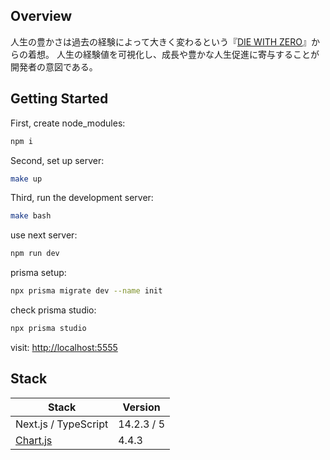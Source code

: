 ## Overview

人生の豊かさは過去の経験によって大きく変わるという『[DIE WITH ZERO](https://amzn.asia/d/0TnGUgI)』からの着想。
人生の経験値を可視化し、成長や豊かな人生促進に寄与することが開発者の意図である。

## Getting Started

First, create node_modules:

```bash
npm i
```

Second, set up server:

```bash
make up
```

Third, run the development server:

```bash
make bash
```

use next server:

```bash
npm run dev
```

prisma setup:

```bash
npx prisma migrate dev --name init
```

check prisma studio:

```bash
npx prisma studio
```

visit: [http://localhost:5555](http://localhost:555)

## Stack

| Stack | Version |
| ---- | ---- |
| Next.js / TypeScript | 14.2.3 / 5 |
| [Chart.js](https://github.com/chartjs/Chart.js) | 4.4.3 |

